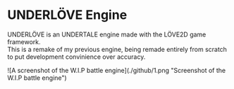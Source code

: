 # UNDERLÖVE Engine
<p>UNDERLÖVE is an UNDERTALE engine made with the LÖVE2D game framework.</br>This is a remake of my previous engine, being remade entirely from scratch to put development convinience over accuracy.</p>
![A screenshot of the W.I.P battle engine](./github/1.png "Screenshot of the W.I.P battle engine")